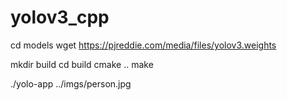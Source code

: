 # yolov3_cpp
cd models
wget https://pjreddie.com/media/files/yolov3.weights 

mkdir build
cd build
cmake ..
make

./yolo-app ../imgs/person.jpg

